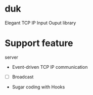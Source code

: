 # duk
Elegant TCP IP Input Ouput library

# Support feature
server
- Event-driven TCP IP communication 
- [ ] Broadcast
- Sugar coding with Hooks 

